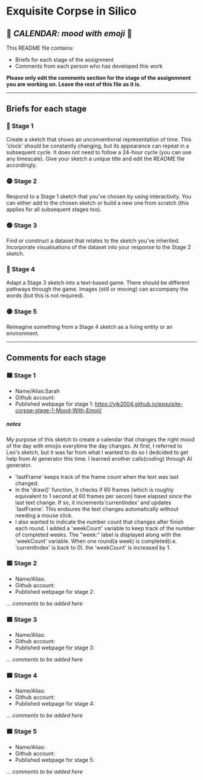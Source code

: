 # Exquisite Corpse in Silico
## 🔻 *CALENDAR: mood with emoji* 🔻

This README file contains:
- Briefs for each stage of the assignment
- Comments from each person who has developed this work

**Please only edit the comments section for the stage of the assignmnent you are working on. Leave the rest of this file as it is.**

*****
## Briefs for each stage

### 🔴 Stage 1
Create a sketch that shows an unconventional representation of time. This 'clock' should be constantly changing, but its appearance can repeat in a subsequent cycle. It does not need to follow a 24-hour cycle (you can use any timescale). Give your sketch a unique title and edit the README file accordingly.

### 🟡 Stage 2
Respond to a Stage 1 sketch that you've chosen by using interactivity. You can either add to the chosen sketch or build a new one from scratch (this applies for all subsequent stages too).

### 🟢 Stage 3
Find or construct a dataset that relates to the sketch you've inherited. Incorporate visualisations of the dataset into your response to the Stage 2 sketch.

### 🔵 Stage 4
Adapt a Stage 3 sketch into a text-based game. There should be different pathways through the game. Images (still or moving) can accompany the words (but this is not required).

### 🟣 Stage 5
Reimagine something from a Stage 4 sketch as a living entity or an environment.

*****
## Comments for each stage

### 🟥 Stage 1
- Name/Alias:Sarah
- Github account:
- Published webpage for stage 1: https://yjk2004.github.io/exquisite-corpse-stage-1-Mood-With-Emoji/

##### notes
My purpose of this sketch to create a calendar that changes the right mood of the day with emojis everytime the day changes. At first, I referred to Leo's sketch, but it was far from what I wanted to do so I dedcided to get help from AI generator this time. I learned another calls(coding) through AI generator.
- 'lastFrame' keeps track of the frame count when the text was last changed.
- In the 'draw()' function, it checks if 60 frames (which is roughly equivalent to 1 second at 60 frames per secon) have elapsed since the last text change. If so, it increments'currentIndex' and updates 'lastFrame'. This endsures the text changes automatically without needing a mouse click.
- I also wanted to indicate the number count that changes after finish each round. I added a 'weekCount' variable to keep track of the number of completed weeks. The "week:" label is displayed along with the 'weekCount' variable. When one round(a week) is completed(i.e. 'currentIndex' is back to 0). the 'weekCount' is increased by 1.

### 🟨 Stage 2
- Name/Alias:
- Github account:
- Published webpage for stage 2:

*... comments to be added here*

### 🟩 Stage 3
- Name/Alias:
- Github account:
- Published webpage for stage 3:

*... comments to be added here*

### 🟦 Stage 4
- Name/Alias:
- Github account:
- Published webpage for stage 4:

*... comments to be added here*

### 🟪 Stage 5
- Name/Alias:
- Github account:
- Published webpage for stage 5:

*... comments to be added here*
